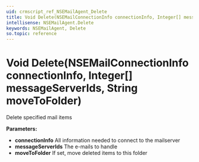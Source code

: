 ```yaml
---
uid: crmscript_ref_NSEMailAgent_Delete
title: Void Delete(NSEMailConnectionInfo connectionInfo, Integer[] messageServerIds, String moveToFolder)
intellisense: NSEMailAgent.Delete
keywords: NSEMailAgent, Delete
so.topic: reference
---
```


# Void Delete(NSEMailConnectionInfo connectionInfo, Integer[] messageServerIds, String moveToFolder)

Delete specified mail items

**Parameters:**
 - **connectionInfo** All information needed to connect to the mailserver
 - **messageServerIds** The e-mails to handle
 - **moveToFolder** If set, move deleted items to this folder
